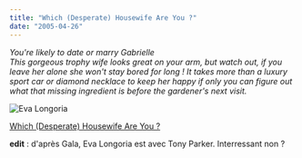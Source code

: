 ```yaml
---
title: "Which (Desperate) Housewife Are You ?"
date: "2005-04-26"
---
```


_You're likely to date or marry Gabrielle_  
_This gorgeous trophy wife looks great on your arm, but watch out, if you leave her alone she won't stay bored for long ! It takes more than a luxury sport car or diamond necklace to keep her happy if only you can figure out what that missing ingredient is before the gardener's next visit._

![Eva Longoria](images/evalongoria.jpg)

[Which (Desperate) Housewife Are You ?](http://abc.go.com/primetime/desperate/quiz/index.html)

**edit** : d'après Gala, Eva Longoria est avec Tony Parker. Interressant non ?
